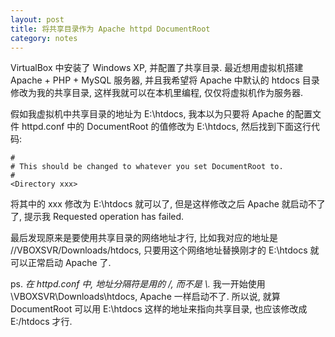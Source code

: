 ```yaml
---
layout: post
title: 将共享目录作为 Apache httpd DocumentRoot
category: notes
---
```

VirtualBox 中安装了 Windows XP, 并配置了共享目录. 最近想用虚拟机搭建 Apache + PHP + MySQL 服务器, 
并且我希望将 Apache 中默认的 htdocs 目录修改为我的共享目录, 这样我就可以在本机里编程, 仅仅将虚拟机作为服务器.

假如我虚拟机中共享目录的地址为 E:\htdocs, 我本以为只要将 Apache 的配置文件 httpd.conf 中的 DocumentRoot 的值修改为 
E:\htdocs, 然后找到下面这行代码:

    #
    # This should be changed to whatever you set DocumentRoot to.
    #
    <Directory xxx>

将其中的 xxx 修改为 E:\htdocs 就可以了, 但是这样修改之后 Apache 就启动不了了, 
提示我 Requested operation has failed.

最后发现原来是要使用共享目录的网络地址才行, 比如我对应的地址是 //VBOXSVR/Downloads/htdocs, 
只要用这个网络地址替换刚才的 E:\htdocs 就可以正常启动 Apache 了.

ps. *在 httpd.conf 中, 地址分隔符是用的 /, 而不是 \\.* 我一开始使用 \\VBOXSVR\Downloads\htdocs, Apache 一样启动不了.
所以说, 就算 DocumentRoot 可以用 E:\htdocs 这样的地址来指向共享目录, 也应该修改成 E:/htdocs 才行.
